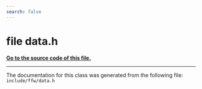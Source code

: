 ```yaml
---
search: false
---
```


# file data.h

**[Go to the source code of this file.](data_8h_source.md)**


----------------------------------------
The documentation for this class was generated from the following file: `include/ffw/data.h`
